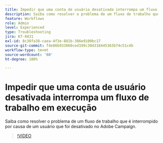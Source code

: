 ```yaml
---
title: Impedir que uma conta de usuário desativada interrompa um fluxo de trabalho em execução
description: Saiba como resolver o problema de um fluxo de trabalho que é interrompido por causa de um usuário que foi desativado no Adobe Campaign.
feature: Workflows
role: Admin
level: Experienced
type: Troubleshooting
jira: KT-8431
exl-id: 8c38fa38-caea-4f3e-881b-386e9100bc17
source-git-commit: f4e86b933660ced199c30d318445363b74c51c4b
workflow-type: tm+mt
source-wordcount: '60'
ht-degree: 100%

---
```


# Impedir que uma conta de usuário desativada interrompa um fluxo de trabalho em execução

Saiba como resolver o problema de um fluxo de trabalho que é interrompido por causa de um usuário que foi desativado no Adobe Campaign.


>[!VIDEO](https://video.tv.adobe.com/v/335988?quality=12&learn=on)

